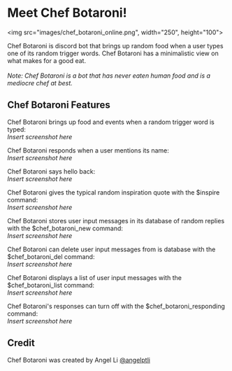 # Meet Chef Botaroni!

<img src="images/chef_botaroni_online.png", width="250", height="100">

Chef Botaroni is discord bot that brings up random food when a user types one of its random trigger words. Chef Botaroni has a minimalistic view on what makes for a good eat. <br/>
<br/>
*Note: Chef Botaroni is a bot that has never eaten human food and is a mediocre chef at best.*

## Chef Botaroni Features
Chef Botaroni brings up food and events when a random trigger word is typed:<br/>
*Insert screenshot here*<br/>

Chef Botaroni responds when a user mentions its name:<br/>
*Insert screenshot here*<br/>

Chef Botaroni says hello back:<br/>
*Insert screenshot here*<br/>

Chef Botaroni gives the typical random inspiration quote with the $inspire command:<br/>
*Insert screenshot here*<br/>

Chef Botaroni stores user input messages in its database of random replies with the $chef_botaroni_new command:<br/>
*Insert screenshot here*<br/>

Chef Botaroni can delete user input messages from is database with the $chef_botaroni_del command:<br/>
*Insert screenshot here*<br/>

Chef Botaroni displays a list of user input messages with the $chef_botaroni_list command:<br/>
*Insert screenshot here*<br/>

Chef Botaroni's responses can turn off with the $chef_botaroni_responding command:<br/>
*Insert screenshot here*<br/>

## Credit
Chef Botaroni was created by Angel Li [@angelptli](https://github.com/angelptli)